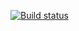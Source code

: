 [![Build status](https://ci.appveyor.com/api/projects/status/w12sarwjnjdk1cr9?svg=true)](https://ci.appveyor.com/project/betiwe/ajs-ci-second)